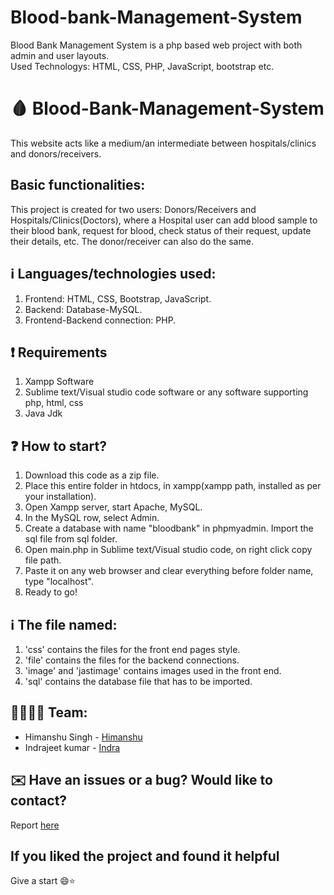 # Blood-bank-Management-System
Blood Bank Management System is a php based web project with both admin and user layouts.<br>
Used Technologys: HTML, CSS, PHP, JavaScript, bootstrap etc. 
# :drop_of_blood: Blood-Bank-Management-System 
This website acts like a medium/an intermediate between hospitals/clinics and donors/receivers.

## Basic functionalities:
This project is created for two users: Donors/Receivers and Hospitals/Clinics(Doctors), where a Hospital user can add blood sample to their blood bank, request for blood, check status of their request, update their details, etc. The donor/receiver can also do the same.
 
## :information_source: Languages/technologies used:
1. Frontend: HTML, CSS, Bootstrap, JavaScript.
2. Backend: Database-MySQL.
3. Frontend-Backend connection: PHP.

## :exclamation: Requirements
1. Xampp Software
2. Sublime text/Visual studio code software or any software supporting php, html, css
3. Java Jdk

## :question: How to start?
1. Download this code as a zip file.
2. Place this entire folder in htdocs, in xampp(xampp path, installed as per your installation). 
3. Open Xampp server, start Apache, MySQL.
4. In the MySQL row, select Admin.
5. Create a database with name "bloodbank" in phpmyadmin. Import the sql file from sql folder.
6. Open main.php in Sublime text/Visual studio code, on right click copy file path.
7. Paste it on any web browser and clear everything before folder name, type "localhost".
8. Ready to go!
 
## :information_source: The file named:
1. 'css' contains the files for the front end pages style.
2. 'file' contains the files for the backend connections.
3. 'image' and 'jastimage' contains images used in the front end.
4. 'sql' contains the database file that has to be imported.

## :family_man_woman_boy_boy: Team:
- Himanshu Singh - [Himanshu](https://github.com/xxxxxx)
- Indrajeet kumar - [Indra](https://github.com/indra-321)


## ✉️ Have an issues or a bug? Would like to contact?
Report [here](https://github.com/indra-321)

## If you liked the project and found it helpful
Give a start 😄:star:


